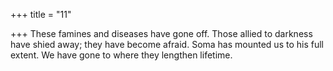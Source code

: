 +++
title = "11"

+++
These famines and diseases have gone off. Those allied to darkness have  shied away; they have become afraid.
Soma has mounted us to his full extent. We have gone to where they  lengthen lifetime.